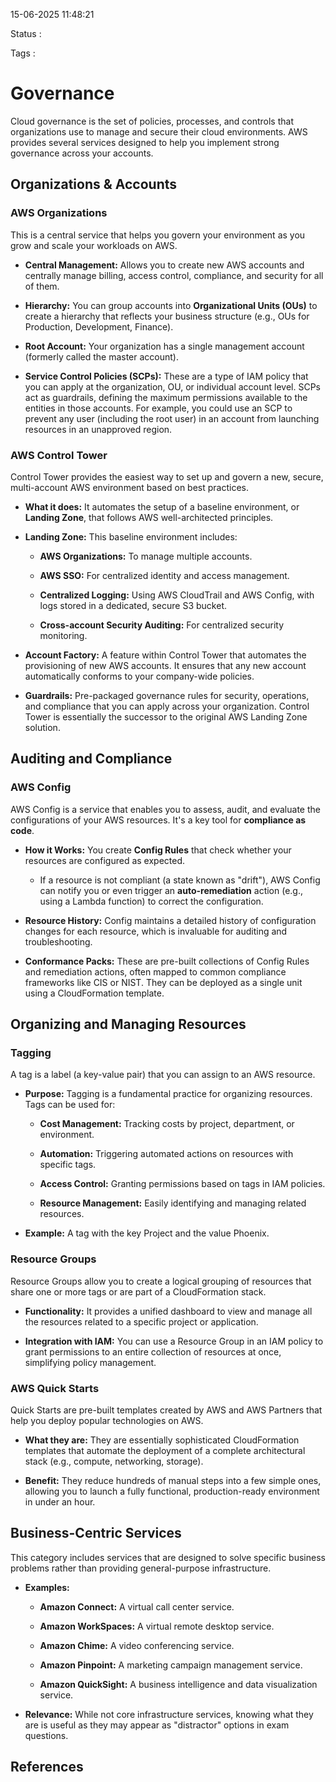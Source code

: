 15-06-2025 11:48:21

Status :

Tags :

# Governance

Cloud governance is the set of policies, processes, and controls that organizations use to manage and secure their cloud environments. AWS provides several services designed to help you implement strong governance across your accounts.
## Organizations & Accounts

### AWS Organizations

This is a central service that helps you govern your environment as you grow and scale your workloads on AWS.

- **Central Management:** Allows you to create new AWS accounts and centrally manage billing, access control, compliance, and security for all of them.
    
- **Hierarchy:** You can group accounts into **Organizational Units (OUs)** to create a hierarchy that reflects your business structure (e.g., OUs for Production, Development, Finance).
    
- **Root Account:** Your organization has a single management account (formerly called the master account).
    
- **Service Control Policies (SCPs):** These are a type of IAM policy that you can apply at the organization, OU, or individual account level. SCPs act as guardrails, defining the maximum permissions available to the entities in those accounts. For example, you could use an SCP to prevent any user (including the root user) in an account from launching resources in an unapproved region.
    

### AWS Control Tower

Control Tower provides the easiest way to set up and govern a new, secure, multi-account AWS environment based on best practices.

- **What it does:** It automates the setup of a baseline environment, or **Landing Zone**, that follows AWS well-architected principles.
    
- **Landing Zone:** This baseline environment includes:
    
    - **AWS Organizations:** To manage multiple accounts.
        
    - **AWS SSO:** For centralized identity and access management.
        
    - **Centralized Logging:** Using AWS CloudTrail and AWS Config, with logs stored in a dedicated, secure S3 bucket.
        
    - **Cross-account Security Auditing:** For centralized security monitoring.
        
- **Account Factory:** A feature within Control Tower that automates the provisioning of new AWS accounts. It ensures that any new account automatically conforms to your company-wide policies.
    
- **Guardrails:** Pre-packaged governance rules for security, operations, and compliance that you can apply across your organization. Control Tower is essentially the successor to the original AWS Landing Zone solution.
    

## Auditing and Compliance

### AWS Config

AWS Config is a service that enables you to assess, audit, and evaluate the configurations of your AWS resources. It's a key tool for **compliance as code**.

- **How it Works:** You create **Config Rules** that check whether your resources are configured as expected.
    
    - If a resource is not compliant (a state known as "drift"), AWS Config can notify you or even trigger an **auto-remediation** action (e.g., using a Lambda function) to correct the configuration.
        
- **Resource History:** Config maintains a detailed history of configuration changes for each resource, which is invaluable for auditing and troubleshooting.
    
- **Conformance Packs:** These are pre-built collections of Config Rules and remediation actions, often mapped to common compliance frameworks like CIS or NIST. They can be deployed as a single unit using a CloudFormation template.
    

## Organizing and Managing Resources

### Tagging

A tag is a label (a key-value pair) that you can assign to an AWS resource.

- **Purpose:** Tagging is a fundamental practice for organizing resources. Tags can be used for:
    
    - **Cost Management:** Tracking costs by project, department, or environment.
        
    - **Automation:** Triggering automated actions on resources with specific tags.
        
    - **Access Control:** Granting permissions based on tags in IAM policies.
        
    - **Resource Management:** Easily identifying and managing related resources.
        
- **Example:** A tag with the key Project and the value Phoenix.
    

### Resource Groups

Resource Groups allow you to create a logical grouping of resources that share one or more tags or are part of a CloudFormation stack.

- **Functionality:** It provides a unified dashboard to view and manage all the resources related to a specific project or application.
    
- **Integration with IAM:** You can use a Resource Group in an IAM policy to grant permissions to an entire collection of resources at once, simplifying policy management.
    

### AWS Quick Starts

Quick Starts are pre-built templates created by AWS and AWS Partners that help you deploy popular technologies on AWS.

- **What they are:** They are essentially sophisticated CloudFormation templates that automate the deployment of a complete architectural stack (e.g., compute, networking, storage).
    
- **Benefit:** They reduce hundreds of manual steps into a few simple ones, allowing you to launch a fully functional, production-ready environment in under an hour.
    

## Business-Centric Services

This category includes services that are designed to solve specific business problems rather than providing general-purpose infrastructure.

- **Examples:**
    
    - **Amazon Connect:** A virtual call center service.
        
    - **Amazon WorkSpaces:** A virtual remote desktop service.
        
    - **Amazon Chime:** A video conferencing service.
        
    - **Amazon Pinpoint:** A marketing campaign management service.
        
    - **Amazon QuickSight:** A business intelligence and data visualization service.
        
- **Relevance:** While not core infrastructure services, knowing what they are is useful as they may appear as "distractor" options in exam questions.


## References


